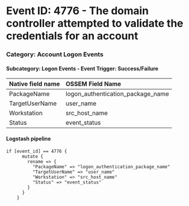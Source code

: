 # Event ID: 4776 - The domain controller attempted to validate the credentials for an account
### Category: Account Logon Events
#### Subcategory: Logon Events - Event Trigger: Success/Failure

|Native field name            |OSSEM Field Name                   |
|:----------------------------|:----------------------------------|
| PackageName                 | logon_authentication_package_name |
| TargetUserName              | user_name                         |
| Workstation                 | src_host_name                     |
| Status                      | event_status                      |


#### Logstash pipeline

```
if [event_id] == 4776 {
      mutate {
        rename => {
          "PackageName" => "logon_authentication_package_name"
          "TargetUserName" => "user_name"
          "Workstation" => "src_host_name"
          "Status" => "event_status"
        }
      }
    }
```